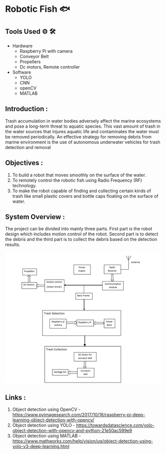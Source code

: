 # Robotic Fish 🐟

## Tools Used ⚙️ 🛠️<br/>
* Hardware 
  * Raspberry Pi with camera
  * Conveyor Belt
  * Propellers
  * Dc motors, Remote controller
* Software 
  * YOLO
  * CNN
  * openCV
  * MATLAB

## Introduction : <br/>
Trash accumulation in water bodies adversely affect the marine ecosystems and pose a
long-term threat to aquatic species. This vast amount of trash in the water sources
that injures aquatic life and contaminates the water must be removed periodically. An
effective strategy for removing debris from marine environment is the use of autonomous
underwater vehicles for trash detection and removal

## Objectives : <br/>
1. To build a robot that moves smoothly on the surface of the water.
2. To remotely control the robotic fish using Radio Frequency (RF) technology.
3. To make the robot capable of finding and collecting certain kinds of trash like small
plastic covers and bottle caps floating on the surface of water.

## System Overview : <br/>
The project can be divided into mainly three parts. First part is the robot design which
includes motion control of the robot. Second part is to detect the debris and the third
part is to collect the debris based on the detection results.<br/>

![Block Diagram](system.png)




## Links : 
1. Object detection using OpenCV - https://www.pyimagesearch.com/2017/10/16/raspberry-pi-deep-learning-object-detection-with-opencv/
2. Object detection using YOLO - https://towardsdatascience.com/yolo-object-detection-with-opencv-and-python-21e50ac599e9
3. Object detection using MATLAB - https://www.mathworks.com/help/vision/ug/object-detection-using-yolo-v3-deep-learning.html

